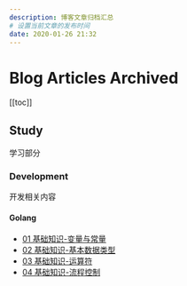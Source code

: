 ```yaml
---
description: 博客文章归档汇总
# 设置当前文章的发布时间
date: 2020-01-26 21:32
---
```


# Blog Articles Archived

[[toc]]

## Study

学习部分

### Development

开发相关内容

#### Golang

- [01 基础知识-变量与常量](/_posts/study/development/golang/01_var_and_const.md)
- [02 基础知识-基本数据类型](/_posts/study/development/golang/02_data_type.md)
- [03 基础知识-运算符](/_posts/study/development/golang/03_operators.md)
- [04 基础知识-流程控制](/_posts/study/development/golang/04_basic.md)
